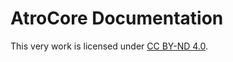 # AtroCore Documentation

This very work is licensed under [CC BY-ND 4.0](https://creativecommons.org/licenses/by-nd/4.0/).
